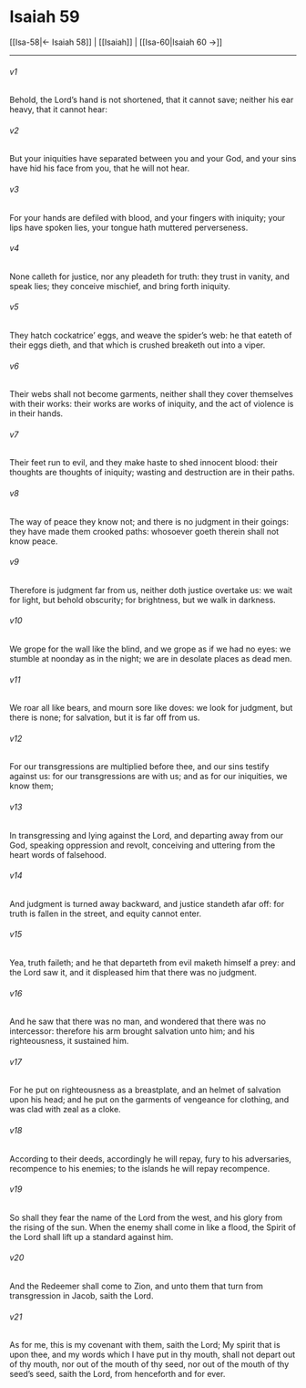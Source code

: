 # Isaiah 59

[[Isa-58|← Isaiah 58]] | [[Isaiah]] | [[Isa-60|Isaiah 60 →]]
***

###### v1
Behold, the Lord’s hand is not shortened, that it cannot save; neither his ear heavy, that it cannot hear:
###### v2
But your iniquities have separated between you and your God, and your sins have hid his face from you, that he will not hear.
###### v3
For your hands are defiled with blood, and your fingers with iniquity; your lips have spoken lies, your tongue hath muttered perverseness.
###### v4
None calleth for justice, nor any pleadeth for truth: they trust in vanity, and speak lies; they conceive mischief, and bring forth iniquity.
###### v5
They hatch cockatrice’ eggs, and weave the spider’s web: he that eateth of their eggs dieth, and that which is crushed breaketh out into a viper.
###### v6
Their webs shall not become garments, neither shall they cover themselves with their works: their works are works of iniquity, and the act of violence is in their hands.
###### v7
Their feet run to evil, and they make haste to shed innocent blood: their thoughts are thoughts of iniquity; wasting and destruction are in their paths.
###### v8
The way of peace they know not; and there is no judgment in their goings: they have made them crooked paths: whosoever goeth therein shall not know peace.
###### v9
Therefore is judgment far from us, neither doth justice overtake us: we wait for light, but behold obscurity; for brightness, but we walk in darkness.
###### v10
We grope for the wall like the blind, and we grope as if we had no eyes: we stumble at noonday as in the night; we are in desolate places as dead men.
###### v11
We roar all like bears, and mourn sore like doves: we look for judgment, but there is none; for salvation, but it is far off from us.
###### v12
For our transgressions are multiplied before thee, and our sins testify against us: for our transgressions are with us; and as for our iniquities, we know them;
###### v13
In transgressing and lying against the Lord, and departing away from our God, speaking oppression and revolt, conceiving and uttering from the heart words of falsehood.
###### v14
And judgment is turned away backward, and justice standeth afar off: for truth is fallen in the street, and equity cannot enter.
###### v15
Yea, truth faileth; and he that departeth from evil maketh himself a prey: and the Lord saw it, and it displeased him that there was no judgment.
###### v16
And he saw that there was no man, and wondered that there was no intercessor: therefore his arm brought salvation unto him; and his righteousness, it sustained him.
###### v17
For he put on righteousness as a breastplate, and an helmet of salvation upon his head; and he put on the garments of vengeance for clothing, and was clad with zeal as a cloke.
###### v18
According to their deeds, accordingly he will repay, fury to his adversaries, recompence to his enemies; to the islands he will repay recompence.
###### v19
So shall they fear the name of the Lord from the west, and his glory from the rising of the sun. When the enemy shall come in like a flood, the Spirit of the Lord shall lift up a standard against him.
###### v20
And the Redeemer shall come to Zion, and unto them that turn from transgression in Jacob, saith the Lord.
###### v21
As for me, this is my covenant with them, saith the Lord; My spirit that is upon thee, and my words which I have put in thy mouth, shall not depart out of thy mouth, nor out of the mouth of thy seed, nor out of the mouth of thy seed’s seed, saith the Lord, from henceforth and for ever. 
